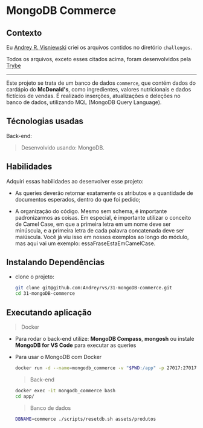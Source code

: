 # MongoDB Commerce

## Contexto

Eu [Andrey R. Visniewski](https://github.com/Andreyrvs) criei os arquivos contidos no diretório `challenges`.

Todos os arquivos, exceto esses citados acima, foram desenvolvidos pela [Trybe](https://www.betrybe.com/)

---

Este projeto se trata de um banco de dados `commerce`, que contém dados do cardápio do **McDonald's**, como ingredientes, valores nutricionais e dados fictícios de vendas. É realizado inserções, atualizações e deleções no banco de dados, utilizando MQL (MongoDB Query Language).

## Técnologias usadas

Back-end:
> Desenvolvido usando: MongoDB.

## Habilidades

Adquiri essas habilidades ao desenvolver esse projeto:

- As queries deverão retornar exatamente os atributos e a quantidade de documentos esperados, dentro do que foi pedido;

- A organização do código. Mesmo sem schema, é importante padronizarmos as coisas. Em especial, é importante utilizar o conceito de Camel Case, em que a primeira letra em um nome deve ser minúscula, e a primeira letra de cada palavra concatenada deve ser maiúscula. Você já viu isso em nossos exemplos ao longo do módulo, mas aqui vai um exemplo: essaFraseEstaEmCamelCase.

## Instalando Dependências

- clone o projeto:

  ```bash
  git clone git@github.com:Andreyrvs/31-mongoDB-commerce.git
  cd 31-mongoDB-commerce
  ```

## Executando aplicação

  > Docker

- Para rodar o back-end utilize: **MongoDB Compass**, **mongosh** ou instale **MongoDB for VS Code** para executar as queries

- Para usar o MongoDB com Docker

  ```bash
  docker run -d --name=mongodb_commerce -v "$PWD:/app" -p 27017:27017 mongo:5.0
  ```

  > Back-end

    ```bash
    docker exec -it mongodb_commerce bash
    cd app/
    ```

  > Banco de dados

    ```bash
    DBNAME=commerce ./scripts/resetdb.sh assets/produtos
    ```
